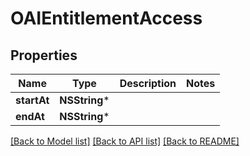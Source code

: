 # OAIEntitlementAccess

## Properties
Name | Type | Description | Notes
------------ | ------------- | ------------- | -------------
**startAt** | **NSString*** |  | 
**endAt** | **NSString*** |  | 

[[Back to Model list]](../README.md#documentation-for-models) [[Back to API list]](../README.md#documentation-for-api-endpoints) [[Back to README]](../README.md)


